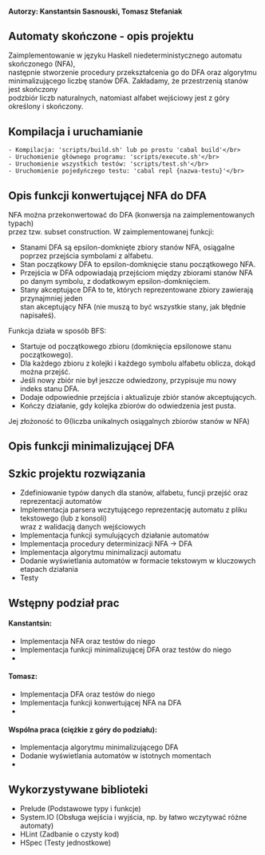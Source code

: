 
#### Autorzy: Kanstantsin Sasnouski, Tomasz Stefaniak

## Automaty skończone - opis projektu
Zaimplementowanie w języku Haskell niedeterministycznego automatu skończonego (NFA),</br>
następnie stworzenie procedury przekształcenia go do DFA oraz algorytmu</br>
minimalizującego liczbę stanów DFA. Zakładamy, że przestrzenią stanów jest skończony</br>
podzbiór liczb naturalnych, natomiast alfabet wejściowy jest z góry określony i skończony.

## Kompilacja i uruchamianie
    - Kompilacja: 'scripts/build.sh' lub po prostu 'cabal build'</br>
    - Uruchomienie głównego programu: 'scripts/execute.sh'</br>
    - Uruchomienie wszystkich testów: 'scripts/test.sh'</br>
    - Uruchomienie pojedyńczego testu: 'cabal repl {nazwa-testu}'</br>

## Opis funkcji konwertującej NFA do DFA
NFA można przekonwertować do DFA (konwersja na zaimplementowanych typach)</br>
przez tzw. subset construction. W zaimplementowanej funkcji:
- Stanami DFA są epsilon-domknięte zbiory stanów NFA, osiągalne poprzez przejścia symbolami z alfabetu.
- Stan początkowy DFA to epsilon-domknięcie stanu początkowego NFA.
- Przejścia w DFA odpowiadają przejściom między zbiorami stanów NFA po danym symbolu, z dodatkowym epsilon-domknięciem.
- Stany akceptujące DFA to te, których reprezentowane zbiory zawierają przynajmniej jeden</br> stan akceptujący NFA (nie muszą to być wszystkie stany, jak błędnie napisałeś).

Funkcja działa w sposób BFS:
- Startuje od początkowego zbioru (domknięcia epsilonowe stanu początkowego).
- Dla każdego zbioru z kolejki i każdego symbolu alfabetu oblicza, dokąd można przejść.
- Jeśli nowy zbiór nie był jeszcze odwiedzony, przypisuje mu nowy indeks stanu DFA.
- Dodaje odpowiednie przejścia i aktualizuje zbiór stanów akceptujących.
- Kończy działanie, gdy kolejka zbiorów do odwiedzenia jest pusta.

Jej złożoność to Θ(liczba unikalnych osiągalnych zbiorów stanów w NFA)

## Opis funkcji minimalizującej DFA

## Szkic projektu rozwiązania
- Zdefiniowanie typów danych dla stanów, alfabetu, funcji przejść oraz reprezentacji automatów
- Implementacja parsera wczytującego reprezentację automatu z pliku tekstowego (lub z konsoli)</br> 
wraz z walidacją danych wejściowych
- Implementacja funkcji symulujących działanie automatów
- Implementacja procedury determinizacji NFA -> DFA
- Implementacja algorytmu minimalizacji automatu
- Dodanie wyświetlania automatów w formacie tekstowym w kluczowych etapach działania
- Testy

## Wstępny podział prac
#### Kanstantsin:
- Implementacja NFA oraz testów do niego
- Implementacja funkcji minimalizującej DFA oraz testów do niego
-

#### Tomasz: 
- Implementacja DFA oraz testów do niego
- Implementacja funkcji konwertującej NFA na DFA
-

#### Wspólna praca (ciężkie z góry do podziału):
- Implementacja algorytmu minimalizującego DFA
- Dodanie wyświetlania automatów w istotnych momentach
- 

## Wykorzystywane biblioteki
- Prelude (Podstawowe typy i funkcje)
- System.IO (Obsługa wejścia i wyjścia, np. by łatwo wczytywać różne automaty)
- HLint (Zadbanie o czysty kod)
- HSpec (Testy jednostkowe)
